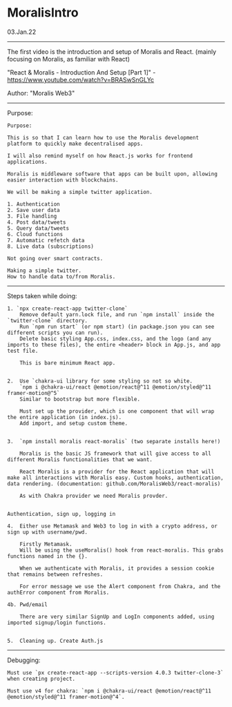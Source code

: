 # MoralisIntro

03.Jan.22

---

The first video is the introduction and setup of Moralis and React. (mainly focusing on Moralis, as familiar with React)

"React & Moralis - Introduction And Setup [Part 1]" - https://www.youtube.com/watch?v=BRASwSnGLYc

Author: "Moralis Web3"

---

Purpose:

    Purpose:

    This is so that I can learn how to use the Moralis development platform to quickly make decentralised apps.

    I will also remind myself on how React.js works for frontend applications.

    Moralis is middleware software that apps can be built upon, allowing easier interaction with blockchains.

    We will be making a simple twitter application.

    1. Authentication
    2. Save user data
    3. File handling
    4. Post data/tweets
    5. Query data/tweets
    6. Cloud functions
    7. Automatic refetch data
    8. Live data (subscriptions)

    Not going over smart contracts. 

    Making a simple twitter.
    How to handle data to/from Moralis.

---

Steps taken while doing:

    1. `npx create-react-app twitter-clone`
        Remove default yarn.lock file, and run `npm install` inside the `twitter-clone` directory.
        Run `npm run start` (or npm start) (in package.json you can see different scripts you can run).
        Delete basic styling App.css, index.css, and the logo (and any imports to these files), the entire <header> block in App.js, and app test file.

        This is bare minimum React app.


    2.  Use `chakra-ui library for some styling so not so white.
        `npm i @chakra-ui/react @emotion/react@^11 @emotion/styled@^11 framer-motion@^5`
        Similar to bootstrap but more flexible.

        Must set up the provider, which is one component that will wrap the entire application (in index.js).
        Add import, and setup custom theme.


    3.  `npm install moralis react-moralis` (two separate installs here!)

        Moralis is the basic JS framework that will give access to all different Moralis functionalities that we want.

        React Moralis is a provider for the React application that will make all interactions with Moralis easy. Custom hooks, authentication, data rendering. (documentation: github.com/MoralisWeb3/react-moralis)

        As with Chakra provider we need Moralis provder.


    Authentication, sign up, logging in

    4.  Either use Metamask and Web3 to log in with a crypto address, or sign up with username/pwd.

        Firstly Metamask.
        Will be using the useMoralis() hook from react-moralis. This grabs functions named in the {}.

        When we authenticate with Moralis, it provides a session cookie that remains between refreshes.

        For error message we use the Alert component from Chakra, and the authError component from Moralis.

    4b. Pwd/email

        There are very similar SignUp and LogIn components added, using imported signup/login functions.


    5.  Cleaning up. Create Auth.js

---

Debugging:

    Must use `px create-react-app --scripts-version 4.0.3 twitter-clone-3` when creating project.

    Must use v4 for chakra: `npm i @chakra-ui/react @emotion/react@^11 @emotion/styled@^11 framer-motion@^4`.
